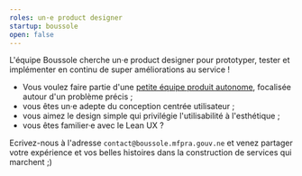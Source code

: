 ```yaml
---
roles: un·e product designer
startup: boussole
open: false
---
```


L'équipe Boussole cherche un·e product designer pour prototyper, tester et implémenter en continu de super améliorations au service !

<!--more-->

- Vous voulez faire partie d'une [petite équipe produit autonome](https://mfpra.gouv.ne/2016/11/28/equipes-autonomes), focalisée autour d'un problème précis ;
- vous êtes un·e adepte du conception centrée utilisateur ;
- vous aimez le design simple qui privilégie l'utilisabilité à l'esthétique ;
- vous êtes familier·e avec le Lean UX ?

Ecrivez-nous à l'adresse `contact@boussole.mfpra.gouv.ne` et venez partager votre expérience et vos belles histoires dans la construction de services qui marchent ;)
